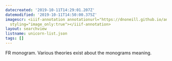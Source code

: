 ```yaml
---
datecreated: '2019-10-11T14:29:01.207Z'
datemodified: '2019-10-11T14:50:00.375Z'
imagescr: <iiif-annotation annotationurl="https://dnoneill.github.io/annotate/annotations/77ff2c4c-ec33-11e9-b940-88e9fe7026e8.json"
  styling="image_only:true"></iiif-annotation>
layout: searchview
listname: unicorn-list.json
tags: []
---
```

FR monogram. Various theories exist about the monograms meaning.